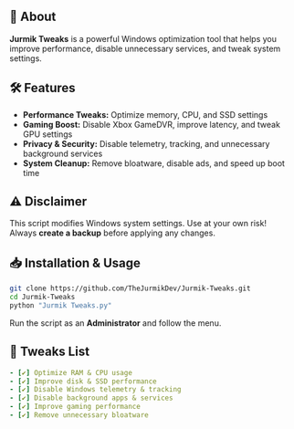 ## 🚀 About  
**Jurmik Tweaks** is a powerful Windows optimization tool that helps you improve performance, disable unnecessary services, and tweak system settings.  

## 🛠️ Features  
- **Performance Tweaks:** Optimize memory, CPU, and SSD settings  
- **Gaming Boost:** Disable Xbox GameDVR, improve latency, and tweak GPU settings  
- **Privacy & Security:** Disable telemetry, tracking, and unnecessary background services  
- **System Cleanup:** Remove bloatware, disable ads, and speed up boot time  

## ⚠️ Disclaimer  
This script modifies Windows system settings. Use at your own risk!  
Always **create a backup** before applying any changes.  

## 📥 Installation & Usage  
```bash
git clone https://github.com/TheJurmikDev/Jurmik-Tweaks.git
cd Jurmik-Tweaks
python "Jurmik Tweaks.py"
```
Run the script as an **Administrator** and follow the menu.  

## 🔧 Tweaks List  
```yaml
- [✔] Optimize RAM & CPU usage  
- [✔] Improve disk & SSD performance  
- [✔] Disable Windows telemetry & tracking  
- [✔] Disable background apps & services  
- [✔] Improve gaming performance  
- [✔] Remove unnecessary bloatware  
```
